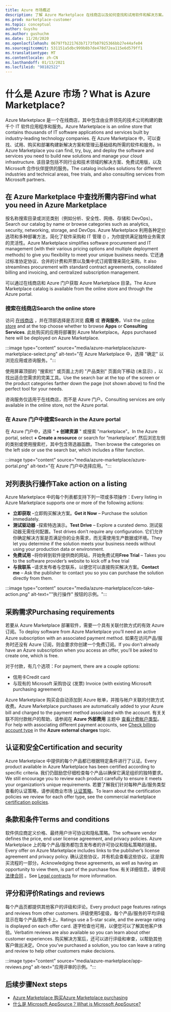 ```yaml
---
title: Azure 市场概述
description: 了解 Azure Marketplace 在线商店以及如何查找和试用软件和解决方案。
ms.prod: marketplace-customer
ms.topic: conceptual
author: Guyshu
ms.author: gushuchm
ms.date: 11/20/2020
ms.openlocfilehash: 06797fb221763b7173fb07925366bb27e44afe04
ms.sourcegitcommit: 531151a5dbc999b8b7de478d72ea115e6d579ff1
ms.translationtype: MT
ms.contentlocale: zh-CN
ms.lasthandoff: 01/13/2021
ms.locfileid: "98182522"
---
```

# <a name="what-is-azure-marketplace"></a><span data-ttu-id="5f187-103">什么是 Azure 市场？</span><span class="sxs-lookup"><span data-stu-id="5f187-103">What is Azure Marketplace?</span></span>

<span data-ttu-id="5f187-104">Azure Marketplace 是一个在线商店，其中包含由业界领先的技术公司构建的数千个 IT 软件应用程序和服务。</span><span class="sxs-lookup"><span data-stu-id="5f187-104">Azure Marketplace is an online store that contains thousands of IT software applications and services built by industry-leading technology companies.</span></span> <span data-ttu-id="5f187-105">在 Azure Marketplace 中，可以查找、试用、购买和部署构建新解决方案和管理云基础结构所需的软件和服务。</span><span class="sxs-lookup"><span data-stu-id="5f187-105">In Azure Marketplace you can find, try, buy, and deploy the software and services you need to build new solutions and manage your cloud infrastructure.</span></span> <span data-ttu-id="5f187-106">该目录包括不同行业和技术领域的解决方案、免费试用版，以及 Microsoft 合作伙伴提供的服务。</span><span class="sxs-lookup"><span data-stu-id="5f187-106">The catalog includes solutions for different industries and technical areas, free trials, and also consulting services from Microsoft partners.</span></span>

## <a name="find-what-you-need-in-azure-marketplace"></a><span data-ttu-id="5f187-107">在 Azure Marketplace 中查找所需内容</span><span class="sxs-lookup"><span data-stu-id="5f187-107">Find what you need in Azure Marketplace</span></span>

<span data-ttu-id="5f187-108">按名称搜索目录或浏览类别（例如分析、安全性、网络、存储和 DevOps）。</span><span class="sxs-lookup"><span data-stu-id="5f187-108">Search our catalog by name or browse categories such as analytics, security, networking, storage, and DevOps.</span></span> <span data-ttu-id="5f187-109">Azure Marketplace 利用各种定价选项和多种部署方法，简化了软件采购和 IT 管理 () ，为你提供满足独特业务需求的灵活性。</span><span class="sxs-lookup"><span data-stu-id="5f187-109">Azure Marketplace simplifies software procurement and IT management (with their various pricing options and multiple deployment methods) to give you flexibility to meet your unique business needs.</span></span> <span data-ttu-id="5f187-110">它还通过标准协定协议、合并的计费和开票以及集中式订阅管理来简化采购。</span><span class="sxs-lookup"><span data-stu-id="5f187-110">It also streamlines procurement with standard contract agreements, consolidated billing and invoicing, and centralized subscription management.</span></span>

<span data-ttu-id="5f187-111">可以通过在线商店和 Azure 门户获取 Azure Marketplace 目录。</span><span class="sxs-lookup"><span data-stu-id="5f187-111">The Azure Marketplace catalog is available from the online store and through the Azure portal.</span></span>  

### <a name="search-the-online-store"></a><span data-ttu-id="5f187-112">搜索在线商店</span><span class="sxs-lookup"><span data-stu-id="5f187-112">Search the online store</span></span>

<span data-ttu-id="5f187-113">访问 [在线商店](https://azuremarketplace.microsoft.com/) ，并在顶部选择是否浏览 **应用** 或 **咨询服务**。</span><span class="sxs-lookup"><span data-stu-id="5f187-113">Visit the [online store](https://azuremarketplace.microsoft.com/) and at the top choose whether to browse **Apps** or **Consulting Services**.</span></span> <span data-ttu-id="5f187-114">此处购买的应用将部署到 Azure Marketplace。</span><span class="sxs-lookup"><span data-stu-id="5f187-114">Apps purchased here will be deployed on Azure Marketplace.</span></span>

:::image type="content" source="media/azure-marketplace/azure-marketplace-select.png" alt-text="在 Azure Marketplace 中，选择 &quot;确定&quot; 以浏览应用或咨询服务。":::

<span data-ttu-id="5f187-116">使用屏幕顶部的 "搜索栏" 或页面上方的 "产品类别" 页面向下移动 (未显示) ，以找出适合您需求的完美工具。</span><span class="sxs-lookup"><span data-stu-id="5f187-116">Use the search bar at the top of the screen or the product categories farther down the page (not shown above) to find the perfect tool for your needs.</span></span>

<span data-ttu-id="5f187-117">咨询服务仅适用于在线商店，而不是 Azure 门户。</span><span class="sxs-lookup"><span data-stu-id="5f187-117">Consulting services are only available in the online store, not the Azure portal.</span></span>

### <a name="search-in-the-azure-portal"></a><span data-ttu-id="5f187-118">在 Azure 门户中搜索</span><span class="sxs-lookup"><span data-stu-id="5f187-118">Search in the Azure portal</span></span>

<span data-ttu-id="5f187-119">在 Azure 门户中，选择 " **+ 创建资源** " 或搜索 "marketplace"。</span><span class="sxs-lookup"><span data-stu-id="5f187-119">In the Azure portal, select **+ Create a resource** or search for “marketplace”.</span></span> <span data-ttu-id="5f187-120">然后浏览左侧的类别或使用搜索栏，其中包含筛选器函数。</span><span class="sxs-lookup"><span data-stu-id="5f187-120">Then browse the categories on the left side or use the search bar, which includes a filter function.</span></span>

:::image type="content" source="media/azure-marketplace/azure-portal.png" alt-text="在 Azure 门户中选择应用。":::

## <a name="take-action-on-a-listing"></a><span data-ttu-id="5f187-122">对列表执行操作</span><span class="sxs-lookup"><span data-stu-id="5f187-122">Take action on a listing</span></span>

<span data-ttu-id="5f187-123">Azure Marketplace 中的每个列表都支持下列一项或多项操作：</span><span class="sxs-lookup"><span data-stu-id="5f187-123">Every listing in Azure Marketplace supports one or more of the following actions:</span></span>

- <span data-ttu-id="5f187-124">**立即获取** –立即购买解决方案。</span><span class="sxs-lookup"><span data-stu-id="5f187-124">**Get it Now** – Purchase the solution immediately.</span></span>
- <span data-ttu-id="5f187-125">**测试驱动器** -探索特选演示。</span><span class="sxs-lookup"><span data-stu-id="5f187-125">**Test Drive** – Explore a curated demo.</span></span> <span data-ttu-id="5f187-126">测试驱动器无需任何配置。</span><span class="sxs-lookup"><span data-stu-id="5f187-126">Test drives don’t require any configuration.</span></span> <span data-ttu-id="5f187-127">它们允许你确定解决方案是否满足你的业务需求，而无需使用生产数据或环境。</span><span class="sxs-lookup"><span data-stu-id="5f187-127">They let you determine if the solution meets your business needs without using your production data or environment.</span></span>
- <span data-ttu-id="5f187-128">**免费试用** –将你转到软件提供商的网站，开始免费试用</span><span class="sxs-lookup"><span data-stu-id="5f187-128">**Free Trial** – Takes you to the software provider’s website to kick off a free trial</span></span>
- <span data-ttu-id="5f187-129">**与我联系** –请求发布者与您联系，以便您可以直接购买解决方案。</span><span class="sxs-lookup"><span data-stu-id="5f187-129">**Contact me** – Ask the publisher to contact you so you can purchase the solution directly from them.</span></span>

:::image type="content" source="media/azure-marketplace/icon-take-action.png" alt-text="&quot;执行操作&quot; 按钮的示例。":::

## <a name="purchasing-requirements"></a><span data-ttu-id="5f187-131">采购需求</span><span class="sxs-lookup"><span data-stu-id="5f187-131">Purchasing requirements</span></span>

<span data-ttu-id="5f187-132">若要从 Azure Marketplace 部署软件，需要一个具有关联付款方式的有效 Azure 订阅。</span><span class="sxs-lookup"><span data-stu-id="5f187-132">To deploy software from Azure Marketplace you’ll need an active Azure subscription with an associated payment method.</span></span> <span data-ttu-id="5f187-133">如果在访问产品/服务时还没有 Azure 订阅，则会要求你创建一个免费订阅。</span><span class="sxs-lookup"><span data-stu-id="5f187-133">If you don’t already have an Azure subscription when you access an offer, you’ll be asked to create one, which is free.</span></span>

<span data-ttu-id="5f187-134">对于付款，有几个选项：</span><span class="sxs-lookup"><span data-stu-id="5f187-134">For payment, there are a couple options:</span></span>  

- <span data-ttu-id="5f187-135">信用卡</span><span class="sxs-lookup"><span data-stu-id="5f187-135">Credit card</span></span>
- <span data-ttu-id="5f187-136">与现有的 Microsoft 采购协议 (发票) </span><span class="sxs-lookup"><span data-stu-id="5f187-136">Invoice (with existing Microsoft purchasing agreement)</span></span>

<span data-ttu-id="5f187-137">Azure Marketplace 购买会自动添加到 Azure 帐单，并按与帐户关联的付款方式收费。</span><span class="sxs-lookup"><span data-stu-id="5f187-137">Azure Marketplace purchases are automatically added to your Azure bill and charged to the payment method associated with the account.</span></span> <span data-ttu-id="5f187-138">有关关联不同付款帐户的帮助，请参阅在 **Azure 外部费用** 主题中 [查看计费帐户类型](/azure/cost-management-billing/understand/understand-azure-marketplace-charges#check-billing-account-type)。</span><span class="sxs-lookup"><span data-stu-id="5f187-138">For help with associating different payment accounts, see [Check billing account type](/azure/cost-management-billing/understand/understand-azure-marketplace-charges#check-billing-account-type) in the **Azure external charges** topic.</span></span>

## <a name="certification-and-security"></a><span data-ttu-id="5f187-139">认证和安全</span><span class="sxs-lookup"><span data-stu-id="5f187-139">Certification and security</span></span>

<span data-ttu-id="5f187-140">Azure Marketplace 中提供的每个产品都已根据特定条件进行了认证。</span><span class="sxs-lookup"><span data-stu-id="5f187-140">Every product available in Azure Marketplace has been certified according to specific criteria.</span></span> <span data-ttu-id="5f187-141">我们仍鼓励您仔细检查每个产品以确保它满足组织的独特要求。</span><span class="sxs-lookup"><span data-stu-id="5f187-141">We still encourage you to review each product carefully to ensure it meets your organization’s unique requirements.</span></span> <span data-ttu-id="5f187-142">若要了解我们针对每种产品/服务类型查看的认证策略，请参阅商业市场 [认证策略](/legal/marketplace/certification-policies)。</span><span class="sxs-lookup"><span data-stu-id="5f187-142">To learn about the certification policies we review for each offer type, see the commercial marketplace [certification policies](/legal/marketplace/certification-policies).</span></span>

## <a name="terms-and-conditions"></a><span data-ttu-id="5f187-143">条款和条件</span><span class="sxs-lookup"><span data-stu-id="5f187-143">Terms and conditions</span></span>

<span data-ttu-id="5f187-144">软件供应商定义价格、最终用户许可协议和隐私策略。</span><span class="sxs-lookup"><span data-stu-id="5f187-144">The software vendor defines the price, end user license agreement, and privacy policies.</span></span> <span data-ttu-id="5f187-145">Azure Marketplace 上的每个产品/服务都包含发布者的许可协议和隐私策略的链接。</span><span class="sxs-lookup"><span data-stu-id="5f187-145">Every offer on Azure Marketplace includes links to the publisher’s license agreement and privacy policy.</span></span> <span data-ttu-id="5f187-146">确认这些协议，并有机会查看这些协议，这是购买流程的一部分。</span><span class="sxs-lookup"><span data-stu-id="5f187-146">Acknowledging these agreements, as well as having an opportunity to view them, is part of the purchase flow.</span></span> <span data-ttu-id="5f187-147">有关详细信息，请参阅 [法律合同](legal-contracts.md) 。</span><span class="sxs-lookup"><span data-stu-id="5f187-147">See [Legal contracts](legal-contracts.md) for more information.</span></span>

## <a name="ratings-and-reviews"></a><span data-ttu-id="5f187-148">评分和评价</span><span class="sxs-lookup"><span data-stu-id="5f187-148">Ratings and reviews</span></span>

<span data-ttu-id="5f187-149">每个产品页都提供其他客户的评级和评论。</span><span class="sxs-lookup"><span data-stu-id="5f187-149">Every product page features ratings and reviews from other customers.</span></span> <span data-ttu-id="5f187-150">评级使用5星级，每个产品/服务的平均评级显示在每个产品/服务卡上。</span><span class="sxs-lookup"><span data-stu-id="5f187-150">Ratings use a 5-star scale, and the average rating is displayed on each offer card.</span></span> <span data-ttu-id="5f187-151">逐字检查也可用，以便您可以了解其他客户体验。</span><span class="sxs-lookup"><span data-stu-id="5f187-151">Verbatim reviews are also available so you can learn about other customer experiences.</span></span> <span data-ttu-id="5f187-152">购买解决方案后，还可以进行评级和审查，以帮助其他客户做出决定。</span><span class="sxs-lookup"><span data-stu-id="5f187-152">Once you’ve purchased a solution, you too can leave a rating and review to help other customers make decisions.</span></span>

:::image type="content" source="media/azure-marketplace/app-reviews.png" alt-text="应用评审的示例。":::

## <a name="next-steps"></a><span data-ttu-id="5f187-154">后续步骤</span><span class="sxs-lookup"><span data-stu-id="5f187-154">Next steps</span></span>

- [<span data-ttu-id="5f187-155">Azure Marketplace 购买</span><span class="sxs-lookup"><span data-stu-id="5f187-155">Azure Marketplace purchasing</span></span>](azure-purchasing-invoicing.md)
- [<span data-ttu-id="5f187-156">什么是 Microsoft AppSource？</span><span class="sxs-lookup"><span data-stu-id="5f187-156">What is Microsoft AppSource?</span></span>](appsource-overview.md)